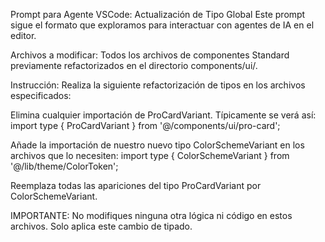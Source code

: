 Prompt para Agente VSCode: Actualización de Tipo Global
Este prompt sigue el formato que exploramos para interactuar con agentes de IA en el editor.


Archivos a modificar:
Todos los archivos de componentes Standard previamente refactorizados en el directorio components/ui/.

Instrucción:
Realiza la siguiente refactorización de tipos en los archivos especificados:

Elimina cualquier importación de ProCardVariant. Típicamente se verá así:
import type { ProCardVariant } from '@/components/ui/pro-card';

Añade la importación de nuestro nuevo tipo ColorSchemeVariant en los archivos que lo necesiten:
import type { ColorSchemeVariant } from '@/lib/theme/ColorToken';

Reemplaza todas las apariciones del tipo ProCardVariant por ColorSchemeVariant.

IMPORTANTE: No modifiques ninguna otra lógica ni código en estos archivos. Solo aplica este cambio de tipado.